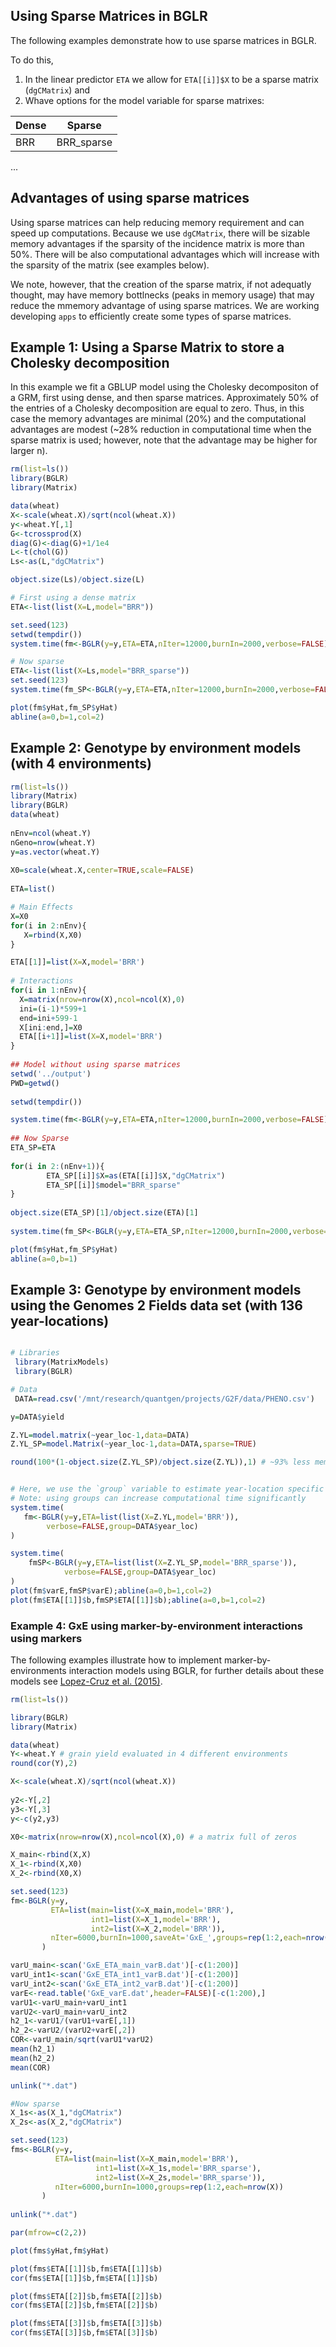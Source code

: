 ## Using Sparse Matrices in BGLR

The following examples demonstrate how to use sparse matrices in BGLR. 

To do this, 
 1) In the linear predictor `ETA` we allow for `ETA[[i]]$X` to be a sparse matrix (`dgCMatrix`) and
 2) Whave options for the model variable for sparse matrixes:



| Dense    | Sparse |
| -------- | ------- |
| BRR  | BRR_sparse  |
...

## Advantages of using sparse matrices

Using sparse matrices can help reducing memory requirement and can speed up computations. Because we use `dgCMatrix`, 
there will be sizable memory advantages if the sparsity of the incidence matrix is more than 50%. There will be 
also computational advantages which will increase with the sparsity of the matrix (see examples below).

We note, however, that the creation of the sparse matrix, if not adequatly thought, 
may have memory bottlnecks (peaks in memory usage) that may reduce the mmemory 
advantage of using sparse matrices. We are working developing `apps` to 
efficiently create some types of sparse matrices.

## Example 1: Using a Sparse Matrix to store a Cholesky decomposition

In this example we fit a GBLUP model using the Cholesky decompositon of a GRM, 
first using dense, and then sparse matrices. Approximately 50% of the entries 
of a Cholesky decomposition are equal to zero. Thus, in this case the memory advantages 
are minimal (20%) and the computational advantages are modest 
(~28% reduction in computational time when the sparse matrix is used; 
however, note that the advantage may be higher for larger n).
  
```r
rm(list=ls())
library(BGLR)
library(Matrix)

data(wheat)
X<-scale(wheat.X)/sqrt(ncol(wheat.X))
y<-wheat.Y[,1]
G<-tcrossprod(X)
diag(G)<-diag(G)+1/1e4
L<-t(chol(G))
Ls<-as(L,"dgCMatrix")

object.size(Ls)/object.size(L)

# First using a dense matrix
ETA<-list(list(X=L,model="BRR"))

set.seed(123)
setwd(tempdir())
system.time(fm<-BGLR(y=y,ETA=ETA,nIter=12000,burnIn=2000,verbose=FALSE))

# Now sparse
ETA<-list(list(X=Ls,model="BRR_sparse"))
set.seed(123)
system.time(fm_SP<-BGLR(y=y,ETA=ETA,nIter=12000,burnIn=2000,verbose=FALSE))

plot(fm$yHat,fm_SP$yHat)
abline(a=0,b=1,col=2)
```

## Example 2: Genotype by environment models (with 4 environments)

```r
rm(list=ls())
library(Matrix)
library(BGLR)
data(wheat)
 
nEnv=ncol(wheat.Y)
nGeno=nrow(wheat.Y)
y=as.vector(wheat.Y)
 
X0=scale(wheat.X,center=TRUE,scale=FALSE)
 
ETA=list()

# Main Effects
X=X0
for(i in 2:nEnv){
   X=rbind(X,X0)
}

ETA[[1]]=list(X=X,model='BRR')
 
# Interactions
for(i in 1:nEnv){
  X=matrix(nrow=nrow(X),ncol=ncol(X),0)
  ini=(i-1)*599+1
  end=ini+599-1
  X[ini:end,]=X0
  ETA[[i+1]]=list(X=X,model='BRR')
}
 
## Model without using sparse matrices
setwd('../output')
PWD=getwd()
 
setwd(tempdir())

system.time(fm<-BGLR(y=y,ETA=ETA,nIter=12000,burnIn=2000,verbose=FALSE))
 
## Now Sparse
ETA_SP=ETA
 
for(i in 2:(nEnv+1)){
        ETA_SP[[i]]$X=as(ETA[[i]]$X,"dgCMatrix")
        ETA_SP[[i]]$model="BRR_sparse"
}
 
object.size(ETA_SP)[1]/object.size(ETA)[1]
 
system.time(fm_SP<-BGLR(y=y,ETA=ETA_SP,nIter=12000,burnIn=2000,verbose=FALSE))

plot(fm$yHat,fm_SP$yHat)
abline(a=0,b=1)

```

## Example 3: Genotype by environment models using the Genomes 2 Fields data set (with 136 year-locations) 

```r

# Libraries
 library(MatrixModels)
 library(BGLR)

# Data
 DATA=read.csv('/mnt/research/quantgen/projects/G2F/data/PHENO.csv')

y=DATA$yield

Z.YL=model.matrix(~year_loc-1,data=DATA)
Z.YL_SP=model.Matrix(~year_loc-1,data=DATA,sparse=TRUE)

round(100*(1-object.size(Z.YL_SP)/object.size(Z.YL)),1) # ~93% less memmory


# Here, we use the `group` variable to estimate year-location specific error variances
# Note: using groups can increase computational time significantly
system.time(
   fm<-BGLR(y=y,ETA=list(list(X=Z.YL,model='BRR')),
		verbose=FALSE,group=DATA$year_loc)
)

system.time(
	fmSP<-BGLR(y=y,ETA=list(list(X=Z.YL_SP,model='BRR_sparse')),
			verbose=FALSE,group=DATA$year_loc)
)
plot(fm$varE,fmSP$varE);abline(a=0,b=1,col=2)
plot(fm$ETA[[1]]$b,fmSP$ETA[[1]]$b);abline(a=0,b=1,col=2)

```

### Example 4: GxE using marker-by-environment interactions using markers

The following examples illustrate how to implement marker-by-environments interaction models using BGLR, 
for further details about these models see [Lopez-Cruz et al. (2015)](https://doi.org/10.1534/g3.114.016097).

``` R
rm(list=ls())

library(BGLR)
library(Matrix)

data(wheat)
Y<-wheat.Y # grain yield evaluated in 4 different environments
round(cor(Y),2)

X<-scale(wheat.X)/sqrt(ncol(wheat.X))
 
y2<-Y[,2]
y3<-Y[,3]
y<-c(y2,y3)

X0<-matrix(nrow=nrow(X),ncol=ncol(X),0) # a matrix full of zeros

X_main<-rbind(X,X)
X_1<-rbind(X,X0)
X_2<-rbind(X0,X)

set.seed(123)
fm<-BGLR(y=y,
         ETA=list(main=list(X=X_main,model='BRR'),
                  int1=list(X=X_1,model='BRR'),
                  int2=list(X=X_2,model='BRR')),
	     nIter=6000,burnIn=1000,saveAt='GxE_',groups=rep(1:2,each=nrow(X))
	   )

varU_main<-scan('GxE_ETA_main_varB.dat')[-c(1:200)]
varU_int1<-scan('GxE_ETA_int1_varB.dat')[-c(1:200)]
varU_int2<-scan('GxE_ETA_int2_varB.dat')[-c(1:200)]
varE<-read.table('GxE_varE.dat',header=FALSE)[-c(1:200),]
varU1<-varU_main+varU_int1
varU2<-varU_main+varU_int2
h2_1<-varU1/(varU1+varE[,1])
h2_2<-varU2/(varU2+varE[,2])
COR<-varU_main/sqrt(varU1*varU2)
mean(h2_1)
mean(h2_2)
mean(COR)

unlink("*.dat")

#Now sparse
X_1s<-as(X_1,"dgCMatrix")
X_2s<-as(X_2,"dgCMatrix")

set.seed(123)
fms<-BGLR(y=y,
          ETA=list(main=list(X=X_main,model='BRR'),
                   int1=list(X=X_1s,model='BRR_sparse'),
                   int2=list(X=X_2s,model='BRR_sparse')),
	      nIter=6000,burnIn=1000,groups=rep(1:2,each=nrow(X))
	   )
	   
unlink("*.dat")

par(mfrow=c(2,2))

plot(fms$yHat,fm$yHat)

plot(fms$ETA[[1]]$b,fm$ETA[[1]]$b)
cor(fms$ETA[[1]]$b,fm$ETA[[1]]$b)

plot(fms$ETA[[2]]$b,fm$ETA[[2]]$b)
cor(fms$ETA[[2]]$b,fm$ETA[[2]]$b)

plot(fms$ETA[[3]]$b,fm$ETA[[3]]$b)
cor(fms$ETA[[3]]$b,fm$ETA[[3]]$b)

```


